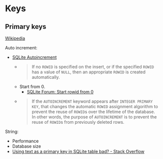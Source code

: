 # Keys
## Primary keys
[Wikipedia](https://en.wikipedia.org/wiki/Primary_key)

Auto increment:
- [SQLite Autoincrement](https://www.sqlite.org/autoinc.html)
  - > If no `ROWID` is specified on the insert, or if the specified `ROWID` has a value of `NULL`, then an appropriate `ROWID` is created automatically.
  - Start from 0.
    - [SQLite Forum: Start rowid from 0](https://sqlite.org/forum/forumpost/2fa5843fce?t=h)
  - > If the `AUTOINCREMENT` keyword appears after `INTEGER PRIMARY KEY`, that changes the automatic `ROWID` assignment algorithm to prevent the reuse of `ROWID`s over the lifetime of the database. In other words, the purpose of `AUTOINCREMENT` is to prevent the reuse of `ROWID`s from previously deleted rows.

String:
- Performance
- Database size
- [Using text as a primary key in SQLite table bad? - Stack Overflow](https://stackoverflow.com/questions/23157411/using-text-as-a-primary-key-in-sqlite-table-bad)